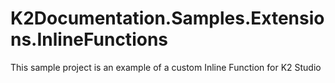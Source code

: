 # K2Documentation.Samples.Extensions.InlineFunctions
This sample project is an example of a custom Inline Function for K2 Studio
